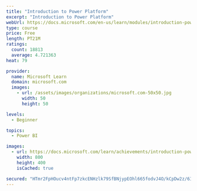 ```yaml
---
title: "Introduction to Power Platform"
excerpt: "Introduction to Power Platform"
webUrl: https://docs.microsoft.com/en-us/learn/modules/introduction-power-platform/
type: course
price: Free
length: PT21M
ratings:
  count: 18813
  average: 4.721363
heat: 79

provider:
  name: Microsoft Learn
  domain: microsoft.com
  images:
    - url: /assets/images/organizations/microsoft.com-50x50.jpg
      width: 50
      height: 50

levels:
  - Beginner

topics:
  - Power BI

images:
  - url: https://docs.microsoft.com/learn/achievements/introduction-power-platform-social.png
    width: 800
    height: 400
    isCached: true

secured: "HTmr2FpHOucv4ntFp7zkcENHzlk79SfBNjypEOhl665fodvJ4O/kCpDw2z/6IN0LQ5w6yhNuAW2B6vEUF2vPKfYVAA4Q8LRft+dlNd1Pq8/0lEwQRyVL13KEUY98rzvvmghj5B7+faP6fS0bo5CBirjSva8LlTTHS79ABJzCMG4b7WKMXx0AwKlxCQ6VDjzCiRchDUYDEJK3g9C0DhGcSwE5VZQj/Amq0+R/6xEJPBowoFgKtdnm75/33jMc85M2YJNwwa2WJPSiIzvFn/slrWo29l669r1vp5BrspSwWGpFEaocIP3YhnIDlcE2bsTp1r976eUUE7RFFK9M4Fm3fSUd1khN/K/k7YzJ7XOWDkvfMm6ixzjVJR1BM7Yl/qhtG9BHDNICWSDh3GRVPvhXtR7bHtsLVKrJORENVUADTj4XH4HLjpABChG1Utll48fQ;8p24wlR+RZhn+1ISpqjazw=="
---
```


